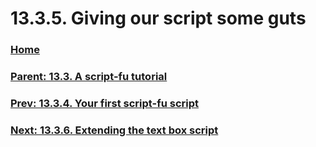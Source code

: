 # 13.3.5. Giving our script some guts

### [Home](./00-home.md)
### [Parent: 13.3. A script-fu tutorial](./13-03-00-a-script-fu-tutorial.md)
### [Prev: 13.3.4. Your first script-fu script](./13-03-04-your-first-script-fu-script.md)
### [Next: 13.3.6. Extending the text box script](./13-03-06-extending-the-text-box-script.md)
